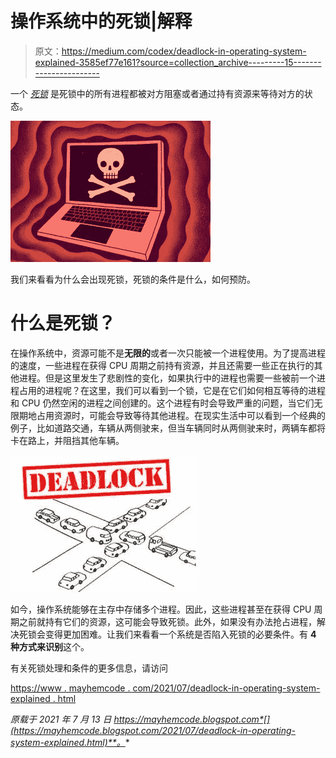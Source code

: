 # 操作系统中的死锁|解释

> 原文：<https://medium.com/codex/deadlock-in-operating-system-explained-3585ef77e161?source=collection_archive---------15----------------------->

一个 [*死锁*](https://www.mayhemcode.com/2021/07/deadlock-in-operating-system-explained.html) 是死锁中的所有进程都被对方阻塞或者通过持有资源来等待对方的状态。

![](img/b5bd6aedee55c0086c27496d1a4ab5e8.png)

我们来看看为什么会出现死锁，死锁的条件是什么，如何预防。

# 什么是死锁？

在操作系统中，资源可能不是**无限的**或者一次只能被一个进程使用。为了提高进程的速度，一些进程在获得 CPU 周期之前持有资源，并且还需要一些正在执行的其他进程。但是这里发生了悲剧性的变化，如果执行中的进程也需要一些被前一个进程占用的进程呢？在这里，我们可以看到一个锁，它是在它们如何相互等待的进程和 CPU 仍然空闲的进程之间创建的。这个进程有时会导致严重的问题，当它们无限期地占用资源时，可能会导致等待其他进程。在现实生活中可以看到一个经典的例子，比如道路交通，车辆从两侧驶来，但当车辆同时从两侧驶来时，两辆车都将卡在路上，并阻挡其他车辆。

![](img/731ecc513da76f97fc33171cc1f6e72c.png)

如今，操作系统能够在主存中存储多个进程。因此，这些进程甚至在获得 CPU 周期之前就持有它们的资源，这可能会导致死锁。此外，如果没有办法抢占进程，解决死锁会变得更加困难。让我们来看看一个系统是否陷入死锁的必要条件。有 **4 种方式来识别**这个。

有关死锁处理和条件的更多信息，请访问

[https://www . mayhemcode . com/2021/07/deadlock-in-operating-system-explained . html](https://www.mayhemcode.com/2021/07/deadlock-in-operating-system-explained.html)

*原载于 2021 年 7 月 13 日 https://mayhemcode.blogspot.com*[](https://mayhemcode.blogspot.com/2021/07/deadlock-in-operating-system-explained.html)**。**